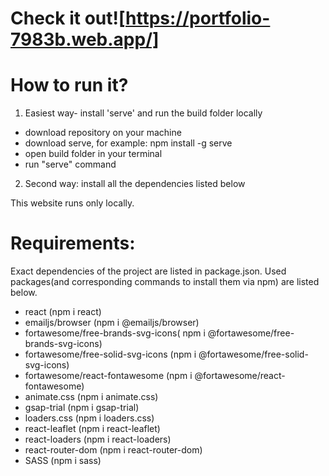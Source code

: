 # Check it out![https://portfolio-7983b.web.app/]


# How to run it?


1. Easiest way- install 'serve' and run the build folder locally
- download repository on your machine
- download serve, for example: npm install -g serve
- open build folder in your terminal
- run "serve" command 

2. Second way: install all the dependencies listed below

This website runs only locally.

# Requirements:

Exact dependencies of the project are listed in package.json.
Used packages(and corresponding commands to install them via npm) are listed below.
- react (npm i react)
- emailjs/browser (npm i @emailjs/browser)
- fortawesome/free-brands-svg-icons( npm i @fortawesome/free-brands-svg-icons)
- fortawesome/free-solid-svg-icons (npm i @fortawesome/free-solid-svg-icons)
- fortawesome/react-fontawesome (npm i @fortawesome/react-fontawesome)
- animate.css (npm i animate.css)
- gsap-trial (npm i gsap-trial)
- loaders.css (npm i loaders.css)
- react-leaflet (npm i react-leaflet)
- react-loaders (npm i react-loaders)
- react-router-dom (npm i react-router-dom)
- SASS (npm i sass)






